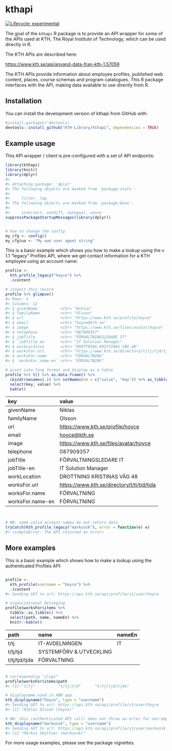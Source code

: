 
<!-- README.md is generated from README.Rmd. Please edit that file -->

# kthapi

<!-- badges: start -->

[![Lifecycle:
experimental](https://img.shields.io/badge/lifecycle-experimental-orange.svg)](https://www.tidyverse.org/lifecycle/#experimental)
<!-- badges: end -->

The goal of the `kthapi` R package is to provide an API wrapper for some
of the APIs used at KTH, The Royal Institute of Technology, which can be
used directly in R.

The KTH APIs are described here:

<https://www.kth.se/api/anvand-data-fran-kth-1.57059>

The KTH APIs provide information about employee profiles, published web
content, places, course schemas and program catalogues. This R package
interfaces with the API, making data available to use directly from R.

## Installation

You can install the development version of kthapi from GitHub with:

``` r
#install.packages("devtools)
devtools::install_github("KTH-Library/kthapi", dependencies = TRUE)
```

## Example usage

This API wrapper / client is pre-configured with a set of API endpoints:

``` r
library(kthapi)
library(knitr)
library(dplyr)
#> 
#> Attaching package: 'dplyr'
#> The following objects are masked from 'package:stats':
#> 
#>     filter, lag
#> The following objects are masked from 'package:base':
#> 
#>     intersect, setdiff, setequal, union
suppressPackageStartupMessages(library(dplyr))


# how to change the config
my_cfg <- config()
my_cfg$ua <- "My own user agent string"
```

This is a basic example which shows you how to make a lookup using the v
1.1 “legacy” Profiles API, where we get contact information for a KTH
employee using an account name:

``` r
profile <- 
  kth_profile_legacy("hoyce") %>% 
  .$content 

# inspect this record
profile %>% glimpse()
#> Rows: 1
#> Columns: 12
#> $ givenName          <chr> "Niklas"
#> $ familyName         <chr> "Olsson"
#> $ url                <chr> "https://www.kth.se/profile/hoyce"
#> $ email              <chr> "hoyce@kth.se"
#> $ image              <chr> "https://www.kth.se/files/avatar/hoyce"
#> $ telephone          <chr> "087909357"
#> $ jobTitle           <chr> "FÖRVALTNINGSLEDARE IT"
#> $ `jobTitle-en`      <chr> "IT Solution Manager"
#> $ workLocation       <chr> "DROTTNING KRISTINAS VÄG 48"
#> $ worksFor.url       <chr> "https://www.kth.se/directory/t/tj/tjd/tjda"
#> $ worksFor.name      <chr> "FÖRVALTNING"
#> $ `worksFor.name-en` <chr> "FÖRVALTNING"

# pivot into long format and display as a table
profile %>% t() %>% as.data.frame() %>%  
  cbind(rownames(.)) %>% setNames(nm = c("value", "key")) %>% as_tibble() %>%
  select(key, value) %>%
  kable()
```

| key              | value                                        |
| :--------------- | :------------------------------------------- |
| givenName        | Niklas                                       |
| familyName       | Olsson                                       |
| url              | <https://www.kth.se/profile/hoyce>           |
| email            | <hoyce@kth.se>                               |
| image            | <https://www.kth.se/files/avatar/hoyce>      |
| telephone        | 087909357                                    |
| jobTitle         | FÖRVALTNINGSLEDARE IT                        |
| jobTitle-en      | IT Solution Manager                          |
| workLocation     | DROTTNING KRISTINAS VÄG 48                   |
| worksFor.url     | <https://www.kth.se/directory/t/tj/tjd/tjda> |
| worksFor.name    | FÖRVALTNING                                  |
| worksFor.name-en | FÖRVALTNING                                  |

``` r


# NB: some valid account names do not return data
tryCatch(kth_profile_legacy("markussk"), error = function(e) e)
#> <simpleError: The API returned an error>
```

## More examples

This is a basic example which shows how to make a lookup using the
authenticated Profiles API:

``` r

profile <- 
  kth_profile(username = "hoyce") %>%
  .$content
#> Sending GET to url: https://api.kth.se/api/profile/v1/user/hoyce

# organizational belonging
profile$worksFor$items %>% 
  tibble::as_tibble() %>%
  select(path, name, nameEn) %>%
  knitr::kable()
```

| path          | name                    | nameEn |
| :------------ | :---------------------- | :----- |
| t/tj          | IT-AVDELNINGEN          | IT     |
| t/tj/tjd      | SYSTEMFÖRV & UTVECKLING |        |
| t/tj/tjd/tjda | FÖRVALTNING             |        |

``` r

# corresponding "slugs"
profile$worksFor$items$path
#> [1] "t/tj"          "t/tj/tjd"      "t/tj/tjd/tjda"

# displayname used in ABM app
kth_displayname("hoyce", type = "username")
#> Sending GET to url: https://api.kth.se/api/profile/v1/user/hoyce
#> [1] "Niklas Olsson (hoyce)"

# NB: this (authenticated API call) does not throw an error for non-employees
kth_displayname("markussk", type = "username")
#> Sending GET to url: https://api.kth.se/api/profile/v1/user/markussk
#> [1] "Markus Skyttner (markussk)"
```

For more usage examples, please see the package vignettes.
